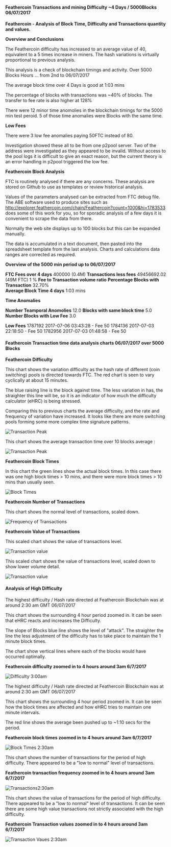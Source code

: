 #### Feathercoin Transactions and mining Difficulty  ~4 Days / 5000Blocks  06/07/2017

**Feathercoin - Analysis of Block Time, Difficulty and Transactions quantity and values.**  

**Overview and Conclusions**

The Feathercoin difficulty has increased to an average value of 40, equivalent to a 5 times increase in miners. The hash variations is virtually proportional to previous analysis.

This analysis is a check of blockchain timings and activity. Over  5000 Blocks Hours … from 2nd to 06/07/2017

The average block time over 4 Days is good at   1:03  mins

The percentage of blocks with transactions was ~40% of blocks. The transfer to fee rate is also higher at  128%

There were 12 minor time anomolies in the blockchain timings for the 5000 min test peroid. 5 of those time anomalies were Blocks with the same time.

**Low Fees**
 
There were 3 low fee anomalies paying 50FTC instead of 80.  

Investigation showed these all to be from one p2pool server. Two of the address were investigated as they appeared to be invalid. Without access to the pool logs it is difficult to give an exact reason, but the current theory is an error handling in p2pool triggered the low fee.

**Feathercoin Block Analysis**

FTC is routinely analysed if there are any concerns. These analysis are stored on Github to use as templates or review historical analysis.

Values of the parameters analysed can be extracted from FTC debug file. The ABE software used to produce sites such as http://explorer.feathercoin.com/chain/Feathercoin?count=1000&hi=1783533 does some of this work for you, so for sporadic analysis of a few days it is convenient to scrape the data from there.

Normally the web site displays up to 100 blocks but this can be expanded manually.

The data is accumulated in a text document, then pasted into the spreadsheet template from the last analysis. Charts and calculations data ranges are corrected as required.


**Overview of the 5000 min period up to 06/07/2017**

**FTC Fees over 4 days**   400000   (0.4M)
**Transactions less fees**		49456692.02   (49M FTC)
1 %	**Fee to Transaction volume ratio**	
**Percentage  Blocks with Transaction**	32.70%	
**Average Block Time 4 days**    1:03 mins

**Time Anomalies**

**Number Teamporal Anomolies**	12.0
**Blocks with same block time**  5.0
**Number Blocks with Low Fee**	3.0

**Low Fees**
1787192	2017-07-06 03:43:28 - Fee 50
1784136	2017-07-03 22:18:50 - Fee 50
1782956	2017-07-03 01:48:58 - Fee 50

#### Feathercoin Transaction time data analysis charts 06/07/2017 over 5000 Blocks

**Feathercoin Difficulty**   

This chart shows the variation difficulty as the hash rate of different (coin switching)  pools is directed towards FTC. The red chart is seen to vary cyclically  at about 15 minutes.

The blue raising line is the block against time. The less variation in has, the straighter this line will be, so it is an indicator of how much the difficulty calculator (eHRC) is being stressed.

Comparing this to previous charts the average difficulty, and the rate and frequency of variation have increased. It looks like there are more switching pools forming some more complex time signature patterns. 


![Transaction Peak](https://github.com/wrapperband/FTCBlockTimeAnalysis/blob/master/2017-07-06%20FTCTransactionAnalysis/2017-07-06-FTCDifficulty5000Mins.LongTerm.jpg?raw=true)  

This chart shows the average transaction time over 10 blocks average : 


![Transaction Peak](https://github.com/wrapperband/FTCBlockTimeAnalysis/blob/master/2017-07-06%20FTCTransactionAnalysis/2017-07-06-FTCDifficulty10BlockAve.5000Mins.LongTerm.jpg?raw=true)
  
**Feathercoin Block Times**  

In this chart the green lines show the actual block times. In this case there was one high block times > 10 mins, and there were more block times > 10 mins than usually seen.


![Block Times ](https://github.com/wrapperband/FTCBlockTimeAnalysis/blob/master/2017-07-06%20FTCTransactionAnalysis/2017-07-06-FTCBlockTime5000Mins.LongTerm.jpg?raw=true)    


**Feathercoin Number of Transactions**   

This chart shows the normal level of transactions, scaled down.

![Frequency of Transactions](https://github.com/wrapperband/FTCBlockTimeAnalysis/blob/master/2017-07-06%20FTCTransactionAnalysis/2017-07-06-FTCTransactionsperBlock5000Mins.LongTerm.jpg?raw=true)  
 

**Feathercoin Value of Transactions**   

This scaled chart shows the value of transactions level. 

![Transaction value](https://github.com/wrapperband/FTCBlockTimeAnalysis/blob/master/2017-07-06%20FTCTransactionAnalysis/2017-07-06-FTCValuePerBlock5000Mins.LongTerm.jpg?raw=true)

This scaled chart shows the value of transactions level, scaled down to show lower volume detail. 

![Transaction value](https://github.com/wrapperband/FTCBlockTimeAnalysis/blob/master/2017-07-06%20FTCTransactionAnalysis/2017-07-06-FTCValuePerBlockZOOM5000Mins.LongTerm.jpg?raw=true)


#### Analysis of High Difficulty

The highest difficulty / Hash rate directed at Feathercoin Blockchain was at around 2:30 am GMT 06/07/2017

This chart shows the surrounding 4 hour period zoomed in. It can be seen that eHRC reacts and increases the Difficulty. 

The slope of Blocks blue line shows the level of "attack". The straighter the line the less adjustment of the difficulty has to take place to maintain the 1 minute block times.

The chart show vertical lines where each of the blocks would have occurred optimally.

**Feathercoin difficulty zoomed in to 4 hours around 3am 6/7/2017**

![Difficulty 3:00am ](https://github.com/wrapperband/FTCBlockTimeAnalysis/blob/master/2017-07-06%20FTCTransactionAnalysis/2017-07-06-FTCDifficultyZoom3am4hrs.jpg?raw=true)

The highest difficulty / Hash rate directed at Feathercoin Blockchain was at around 2:30 am GMT 06/07/2017

This chart shows the surrounding 4 hour period zoomed in. It can be seen how the block times are affected and how eHRC tries to maintain one minute intervals.

The red line shows the average been pushed up to ~1:10 secs for the period.  

**Feathercoin block times zoomed in to 4 hours around 3am 6/7/2017**  

![Block Times 2:30am ](https://github.com/wrapperband/FTCBlockTimeAnalysis/blob/master/2017-07-06%20FTCTransactionAnalysis/2017-07-06-FTCBlockTimeZoom3am4hrs.jpg?raw=true)

This chart shows the number of transactions for the period of high difficulty. There appeared to be a "low to normal" level of transactions.

**Feathercoin transaction frequency zoomed in to 4 hours around 3am 6/7/2017**

![Transactions2:30am ](https://github.com/wrapperband/FTCBlockTimeAnalysis/blob/master/2017-07-06%20FTCTransactionAnalysis/2017-07-06-FTCTransactionsZoom3am4hrs.jpg?raw=true)

This chart shows the value of transactions for the period of high difficulty. There appeared to be a "low to normal" level of transactions. It can be seen there are some high value transactions not strictly associated with the high difficulty.

**Feathercoin Transaction values zoomed in to 4 hours around 3am 6/7/2017**

![Transaction Vaues 2:30am ](https://github.com/wrapperband/FTCBlockTimeAnalysis/blob/master/2017-07-06%20FTCTransactionAnalysis/2017-07-06-FTCValueZoom3am4hrs.jpg?raw=true)
